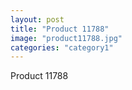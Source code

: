 ```yaml
---
layout: post
title: "Product 11788"
image: "product11788.jpg"
categories: "category1"
---
```

Product 11788
